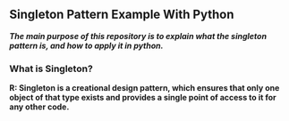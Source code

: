 ## Singleton Pattern Example With Python

***The main purpose of this repository is to explain what the singleton pattern is, and how to apply it in python.***

### What is Singleton?
**R: Singleton is a creational design pattern, which ensures that only one object of that type exists and provides a single point of access to it for any other code.**
